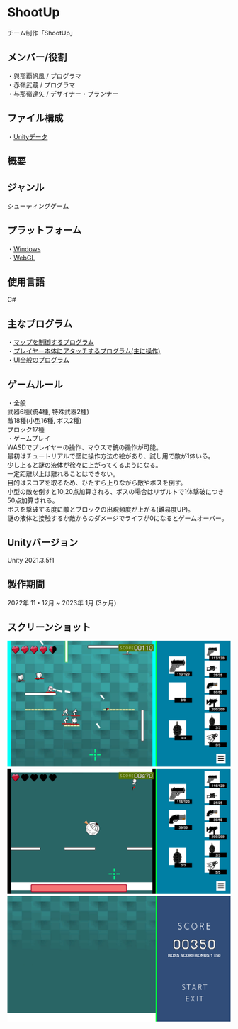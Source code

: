 # ShootUp  
チーム制作「ShootUp」  

## メンバー/役割  
・與那覇帆風 / プログラマ  
・赤嶺武蔵 / プログラマ  
・与那嶺達矢 / デザイナー・プランナー  

## ファイル構成  
・[Unityデータ](https://github.com/itc-c21026/ShootUp/tree/master/ShootUp)  

## 概要  

## ジャンル  
シューティングゲーム  

## プラットフォーム  
・[Windows](https://github.com/itc-c21026/ShootUp/tree/master/ShootUp/ShootUp_exe)  
・[WebGL](https://github.com/itc-c21026/ShootUp/blob/master/ShootUp/WebGL.zip)  

## 使用言語  
C#  

## 主なプログラム  
・[マップを制御するプログラム](https://github.com/itc-c21026/ShootUp/blob/master/ShootUp/Assets/HokazeFolder/Scripts/Map/MapScript.cs)  
・[プレイヤー本体にアタッチするプログラム(主に操作)](https://github.com/itc-c21026/ShootUp/blob/master/ShootUp/Assets/HokazeFolder/Scripts/Player/PlayerScript.cs)  
・[UI全般のプログラム](https://github.com/itc-c21026/ShootUp/blob/master/ShootUp/Assets/HokazeFolder/Scripts/UI/UIScript.cs)  

## ゲームルール  
・全般  
武器6種(銃4種, 特殊武器2種)  
敵18種(小型16種, ボス2種)  
ブロック17種  
・ゲームプレイ  
WASDでプレイヤーの操作、マウスで銃の操作が可能。  
最初はチュートリアルで壁に操作方法の絵があり、試し用で敵が1体いる。  
少し上ると謎の液体が徐々に上がってくるようになる。  
一定距離以上は離れることはできない。  
目的はスコアを取るため、ひたすら上りながら敵やボスを倒す。  
小型の敵を倒すと10,20点加算される、ボスの場合はリザルトで1体撃破につき50点加算される。  
ボスを撃破する度に敵とブロックの出現頻度が上がる(難易度UP)。  
謎の液体と接触するか敵からのダメージでライフが0になるとゲームオーバー。  

## Unityバージョン  
Unity 2021.3.5f1  

## 製作期間  
2022年 11・12月 ~ 2023年 1月 (3ヶ月)  

## スクリーンショット  
![ScreenShot1](https://github.com/itc-c21026/ShootUp/blob/master/ScreenShot/GamePlay.png)　　
![ScreenShot2](https://github.com/itc-c21026/ShootUp/blob/master/ScreenShot/Game_Boss.png)　　
![ScreenShot3](https://github.com/itc-c21026/ShootUp/blob/master/ScreenShot/Result.png)
